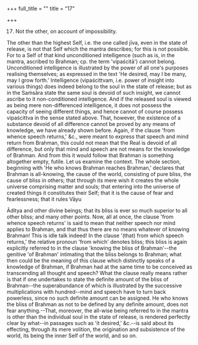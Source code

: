 +++
full_title = ""
title = "17"

+++


17. Not the other, on account of impossibility.

The other than the highest Self, i.e. the one called jīva, even in the state of release, is not that Self which the mantra describes; for this is not possible. For to a Self of that kind unconditioned intelligence (such as is, in the mantra, ascribed to Brahman; cp. the term 'vipaścitā') cannot belong. Unconditioned intelligence is illustrated by the power of all one's purposes realising themselves; as expressed in the text 'He desired, may I be many, may I grow forth.' Intelligence (vipaścittvam, i.e. power of insight into various things) does indeed belong to the soul in the state of release; but as in the Saṁsāra state the same soul is devoid of such insight, we cannot ascribe to it non-conditioned intelligence. And if the released soul is viewed as being mere non-differenced intelligence, it does not possess the capacity of seeing different things, and hence cannot of course possess vipaścittva in the sense stated above. That, however, the existence of a substance devoid of all difference cannot be proved by any means of knowledge, we have already shown before. Again, if the clause 'from whence speech returns,' &c., were meant to express that speech and mind return from Brahman, this could not mean that the Real is devoid of all difference, but only that mind and speech are not means for the knowledge of Brahman. And from this it would follow that Brahman is something altogether empty, futile. Let us examine the context. The whole section, beginning with 'He who knows Brahman reaches Brahman,' declares that Brahman is all-knowing, the cause of the world, consisting of pure bliss, the cause of bliss in others; that through its mere wish it creates the whole universe comprising matter and souls; that entering into the universe of created things it constitutes their Self; that it is the cause of fear and fearlessness; that it rules Vāyu

 Āditya and other divine beings; that its bliss is ever so much superior to all other bliss; and many other points. Now, all at once, the clause 'from whence speech returns' is said to mean that neither speech nor mind applies to Brahman, and that thus there are no means whatever of knowing Brahman! This is idle talk indeed! In the clause '(that) from which speech returns,' the relative pronoun 'from which' denotes bliss; this bliss is again explicitly referred to in the clause 'knowing the bliss of Brahman'--the genitive 'of Brahman' intimating that the bliss belongs to Brahman; what then could be the meaning of this clause which distinctly speaks of a knowledge of Brahman, if Brahman had at the same time to be conceived as transcending all thought and speech? What the clause really means rather is that if one undertakes to state the definite amount of the bliss of Brahman--the superabundance of which is illustrated by the successive multiplications with hundred--mind and speech have to turn back powerless, since no such definite amount can be assigned. He who knows the bliss of Brahman as not to be defined by any definite amount, does not fear anything.--That, moreover, the all-wise being referred to in the mantra is other than the individual soul in the state of release, is rendered perfectly clear by what--in passages such as 'it desired,' &c.--is said about its effecting, through its mere volition, the origination and subsistence of the world, its being the inner Self of the world, and so on.

